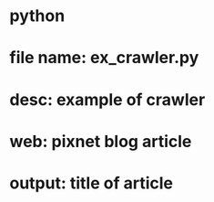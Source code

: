 # python

# file name: ex_crawler.py
# desc: example of crawler
# web: pixnet blog article
# output: title of article
